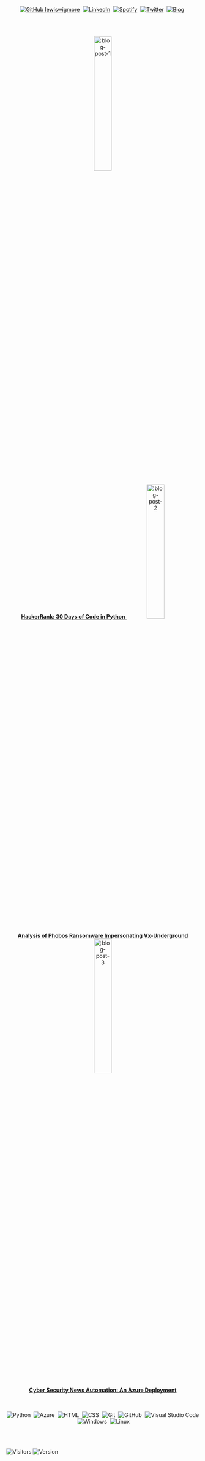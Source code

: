 <div align="center">

<!-- ![Security-GIF](https://media.giphy.com/media/v1.Y2lkPTc5MGI3NjExM213NDB6d3l0bG9ya2I4bWNndnR4MGVycmphbjJjb3huaWNtMTlyaCZlcD12MV9pbnRlcm5hbF9naWZfYnlfaWQmY3Q9Zw/tlGD7PDy1w8fK/giphy.gif)  -->

[![GitHub lewiswigmore](https://img.shields.io/badge/Github-12100E?style=for-the-badge&logo=github&logoColor=white)](https://github.com/lewiswigmore)&nbsp;
[![LinkedIn](https://img.shields.io/badge/LinkedIn-0077B5?style=for-the-badge&logo=linkedin&logoColor=white)](https://uk.linkedin.com/in/lewiswigmore)&nbsp;
[![Spotify](https://img.shields.io/badge/Spotify-%231ED760.svg?&style=for-the-badge&logo=spotify&logoColor=white)](https://open.spotify.com/user/wiggyboyo?si=c7026891c8b84fd8)&nbsp;
[![Twitter](https://img.shields.io/badge/Twitter-1DA1F2?style=for-the-badge&logo=twitter&logoColor=white)](https://twitter.com/lewsecurity)&nbsp;
[![Blog](https://img.shields.io/badge/Blog-12100E?style=for-the-badge&logo=html5&logoColor=white)](https://lewaboutsecurity.com)&nbsp;
<!-- ![Your GitHub stats](https://github-readme-stats.vercel.app/api?username=lewiswigmore&show_icons=true&hide=prs,contribs&theme=dark&bg_color=00000000&hide_border=true&hide_title=true)&nbsp;
![Top Langs](https://github-readme-stats.vercel.app/api/top-langs/?username=lewiswigmore&layout=compact&theme=dark&bg_color=00000000&hide_border=true&hide_title=true) -->
<br></br>
<div align="center">
  <a href="https://lewaboutsecurity.com/2023/10/16/hackerrank-30-days-of-code-in-python/>">
    <img src="https://lewaboutsecurity.files.wordpress.com/2023/10/green-tree-python-python-tree-python-green-45246.jpeg" alt="blog-post-1" width="30%" /><br />
    <b>HackerRank: 30 Days of Code in Python</b>
  </a>
  <a href="https://lewaboutsecurity.com/2023/12/01/in-depth-analysis-of-phobos-ransomware-impersonating-vx-underground/">
    <img src="https://lewaboutsecurity.files.wordpress.com/2023/12/vx-underground-icon.png" alt="blog-post-2" width="30%" /><br />
    <b>Analysis of Phobos Ransomware Impersonating Vx-Underground</b>
  </a>
  <a href="https://lewaboutsecurity.com/2024/01/20/cyber-security-news-automation-an-azure-deployment/">
    <img src="https://lewaboutsecurity.files.wordpress.com/2024/01/pexels-photo-9683980.jpeg" alt="blog-post-3" width="30%" /><br />
    <b>Cyber Security News Automation: An Azure Deployment</b>
  </a>
</div>
<br></br>

![Python](https://img.shields.io/badge/-Python-3776AB?style=flat&logo=python&logoColor=white)&nbsp;
![Azure](https://img.shields.io/badge/-Azure-0089D6?style=flat&logo=Microsoft-Azure&logoColor=white)&nbsp;
![HTML](https://img.shields.io/badge/-HTML-E34F26?style=flat&logo=HTML5&logoColor=white)&nbsp;
![CSS](https://img.shields.io/badge/-CSS-1572B6?style=flat&logo=CSS3&logoColor=1572B6&logoColor=white)&nbsp;
![Git](https://img.shields.io/badge/-Git-F05032?style=flat&logo=git&logoColor=white)&nbsp;
![GitHub](https://img.shields.io/badge/-GitHub-181717?style=flat&logo=github&logoColor=white)&nbsp;
![Visual Studio Code](https://img.shields.io/badge/-VSCode-007ACC?style=flat&logo=visual-studio-code&logoColor=007ACC&logoColor=white)&nbsp;
![Windows](https://img.shields.io/badge/-Windows-0078D6?style=flat&logo=Microsoft&logoColor=white)&nbsp;
![Linux](https://img.shields.io/badge/-Linux-000000?style=flat&logo=Linux&logoColor=white)&nbsp;
</div>
<br></br>

![Visitors](https://visitor-badge.laobi.icu/badge?page_id=lewiswigmore.lewiswigmore) ![Version](https://img.shields.io/github/last-commit/lewiswigmore/lewiswigmore) 

